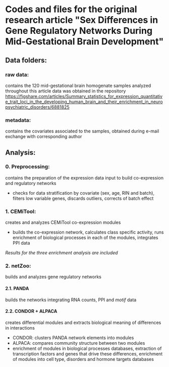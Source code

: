 # Codes and files for the original research article "Sex Differences in Gene Regulatory Networks During Mid-Gestational Brain Development"

## Data folders:

### raw data:
contains the 120 mid-gestational brain homogenate samples analyzed throughout this article
data was obtained in the repository https://figshare.com/articles/Summary_statistics_for_expression_quantitative_trait_loci_in_the_developing_human_brain_and_their_enrichment_in_neuropsychiatric_disorders/6881825

### metadata:
contains the covariates associated to the samples, obtained during e-mail exchange with corresponding author

## Analysis:

### 0. Preprocessing:
contains the preparation of the expression data input to build co-expression and regulatory networks
- checks for data stratification by covariate (sex, age, RIN and batch), filters low variable genes, discards outliers, corrects of batch effect

### 1. CEMiTool:
creates and analyzes CEMiTool co-expression modules
- builds the co-expression network, calculates class specific activity, runs enrichment of biological processes in each of the modules, integrates PPI data

*Results for the three enrichment analysis are included*

### 2. netZoo: 
builds and analyzes gene regulatory networks

#### 2.1. PANDA
builds the networks integrating RNA counts, PPI and _motif_ data

#### 2.2. CONDOR + ALPACA
creates differential modules and extracts biological meaning of differences in interactions
- CONDOR: clusters PANDA network elements into modules
- ALPACA: compares community structure between two modules
- enrichment of modules in biological processes databases, extraction of transcription factors and genes that drive these differences, enrichment of modules into cell type, disorders and hormone targets databases
